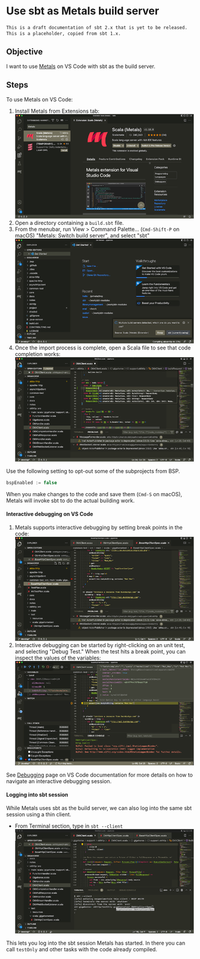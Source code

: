 Use sbt as Metals build server
==============================

  [metals]: https://scalameta.org/metals/
  [vscode-debugging]: https://code.visualstudio.com/docs/editor/debugging


```admonish warning
This is a draft documentation of sbt 2.x that is yet to be released.
This is a placeholder, copied from sbt 1.x.
```

Objective
---------

I want to use [Metals][metals] on VS Code with sbt as the build server.

Steps
-----

To use Metals on VS Code:

1. Install Metals from Extensions tab:<br>
   ![Metals](../files/metals0.png)
2. Open a directory containing a `build.sbt` file.
3. From the menubar, run View > Command Palette... (`Cmd-Shift-P` on macOS) "Metals: Switch build server", and select "sbt"<br>
   ![Metals](../files/metals2.png)
4. Once the import process is complete, open a Scala file to see that code completion works:<br>
   ![Metals](../files/metals3.png)

Use the following setting to opt-out some of the subprojects from BSP.

```scala
bspEnabled := false
```

When you make changes to the code and save them (`Cmd-S` on macOS), Metals will invoke sbt to do
the actual building work.

#### Interactive debugging on VS Code

1. Metals supports interactive debugging by setting break points in the code:<br>
  ![Metals](../files/metals4.png)
2. Interactive debugging can be started by right-clicking on an unit test, and selecting "Debug Test."
   When the test hits a break point, you can inspect the values of the variables:<br>
   ![Metals](../files/metals5.png)

See [Debugging][vscode-debugging] page on VS Code documentation for more details on how to navigate an interactive debugging session.

#### Logging into sbt session

While Metals uses sbt as the build server, we can also log into the same sbt session using a thin client.

- From Terminal section, type in `sbt --client`<br>
  ![Metals](../files/metals6.png)

This lets you log into the sbt session Metals has started. In there you can call `testOnly` and other tasks with
the code already compiled.
